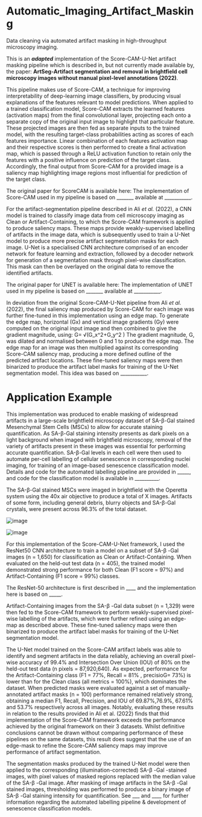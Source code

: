 # Automatic_Imaging_Artifact_Masking
Data cleaning via automated artifact masking in high-throughput microscopy imaging.

This is an _**adapted**_ implementation of the Score-CAM-U-Net artifact masking pipeline which is described in, but not currently made available by, the paper: **ArtSeg-Artifact segmentation and removal in brightfield cell microscopy images without manual pixel-level annotations (2022)**. 

This pipeline makes use of Score-CAM, a technique for improving interpretability of deep-learning image classifiers, by producing visual explanations of the features relevant to model predictions. When applied to a trained classification model, Score-CAM extracts the learned features (activation maps) from the final convolutional layer, projecting each onto a separate copy of the original input image to highlight that particular feature. These projected images are then fed as separate inputs to the trained model, with the resulting target-class probabilities acting as scores of each features importance. Linear combination of each features activation map and their respective scores is then performed to create a final activation map, which is passed through a ReLU activation function to retain only the features with a positive influence on prediction of the target class. Accordingly, the final output from Score-CAM for a provided image is a saliency map highlighting image regions most influential for prediction of the target class.

The original paper for ScoreCAM is available here: 
The implementation of Score-CAM used in my pipeline is based on _______ available at ___________.

For the artifact-segmentation pipeline described in Ali _et al._ (2022), a CNN model is trained to classify image data from cell microscopy imaging as Clean or Artifact-Containing, to which the Score-CAM framework is applied to produce saliency maps. These maps provide weakly-supervised labelling of artifacts in the image data, which is subsequently used to train a U-Net model to produce more precise artifact segmentation masks for each image. U-Net is a specialised CNN architecture comprised of an encoder network for feature learning and extraction, followed by a decoder network for generation of a segmentation mask through pixel-wise classification. This mask can then be overlayed on the original data to remove the identified artifacts.

The original paper for UNET is available here: 
The implementation of UNET used in my pipeline is based on _______ available at ___________.

In deviation from the original Score-CAM-U-Net pipeline from Ali _et al._ (2022), the final saliency map produced by Score-CAM for each image was further fine-tuned in this implementation using an edge map. To generate the edge map, horizontal (Gx) and vertical image gradients (Gy) were computed on the original input image and then combined to give the gradient magnitude, using:
G= √(G_x^2+G_y^2 )
The gradient magnitude, G, was dilated and normalised between 0 and 1 to produce the edge map. The edge map for an image was then multiplied against its corresponding Score-CAM saliency map, producing a more defined outline of the predicted artifact locations. These fine-tuned saliency maps were then binarized to produce the artifact label masks for training of the U-Net segmentation model. This idea was based on ___________.

# Application Example
This implementation was produced to enable masking of widespread artifacts in a large-scale brightfield microscopy dataset of SA-β-Gal stained Mesenchymal Stem Cells (MSCs) to allow for accurate staining quantification. As SA-β-Gal staining intensity presents as dark pixels on a light background when imaged with brightfield microscopy, removal of the variety of artifacts present in these images was essential for performing accurate quantification. SA-β-Gal levels in each cell were then used to automate per-cell labelling of cellular senescence in corresponding nuclei imaging, for training of an image-based senescence classification model. Details and code for the automated labelling pipeline are provided in _____, and code for the classification model is available in __________.

The SA-β-Gal stained MSCs were imaged in brightfield with the Operetta system using the 40x air objective to produce a total of X images. Artifacts of some form, including general debris, blurry objects and SA-β-Gal crystals, were present across 96.3% of the total dataset.

![image](https://github.com/Ebony-Watson/Automatic_Imaging_Artifact_Masking/assets/52723545/d3f879e2-e70f-4d0c-bdee-330add47eb11)


![image](https://github.com/Ebony-Watson/Automatic_Imaging_Artifact_Masking/assets/52723545/09482d53-d84b-4fb0-a5a4-0cc54dc85738)

For this implementation of the Score-CAM-U-Net framework, I used the ResNet50 CNN architecture to train a model on a subset of SA-β -Gal images (n = 1,650) for classification as Clean or Artifact-Containing. When evaluated on the held-out test data (n = 405), the trained model demonstrated strong performance for both Clean (F1 score = 97%) and Artifact-Containing (F1 score = 99%) classes. 

The ResNet-50 architecture is first described in ____ and the implementation here is based on _____.

Artifact-Containing images from the SA-β -Gal data subset (n = 1,329) were then fed to the Score-CAM framework to perform weakly-supervised pixel-wise labelling of the artifacts, which were further refined using an edge-map as described above. These fine-tuned saliency maps were then binarized to produce the artifact label masks for training of the U-Net segmentation model. 

The U-Net model trained on the Score-CAM artifact labels was able to identify and segment artifacts in the data reliably, achieving an overall pixel-wise accuracy of 99.4% and Intersection Over Union  (IOU) of 80% on the held-out test data (n pixels = 87,920,640). As expected, performance for the Artifact-Containing class (F1 = 77%, Recall = 81% , precisioG= 73%) is lower than for the Clean class (all metrics = 100%), which dominates the dataset. When predicted masks were evaluated against a set of manually-annotated artifact masks (n = 100) performance remained relatively strong, obtaining a median F1, Recall, Precision, and IOU of 69.87%,76.9%, 67.61% and 53.7% respectively across all images. Notably, evaluating these results in relation to the results provided in Ali et al. (2022) finds that thid implementation of the Score-CAM framework exceeds the performance achieved by the original framework on their 3 datasets. Whilst definitive conclusions cannot be drawn without comparing performance of these pipelines on the same datasets, this result does suggest that the use of an edge-mask to refine the Score-CAM saliency maps may improve performance of artifact segmentation.

The segmentation masks produced by the trained U-Net model were then applied to the corresponding (illumination-corrected) SA-β -Gal -stained images, with pixel values of masked regions replaced with the median value of the SA-β -Gal image. After masking of image artifacts in the SA-β -Gal stained images, thresholding was performed to produce a binary image of SA-β -Gal staining intensity for quantification. See ___ and ____ for further information regarding the automated labelling pipeline & development of senescence classification models.


